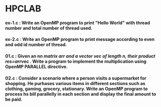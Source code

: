 # HPCLAB
#### ex-1.c : Write an OpenMP program to print "Hello World" with thread number and total number of thread used.
#### ex-2.c : Write an OpenMP program to print message according to even and odd id number of thread.
#### 01.c : Given an n*n matrix arr and a vector vec of length n, their product res=arr*vec . Write a program to implement the multiplication using OpenMP PARALLEL directive.
#### 02.c : Consider a scenario where a person visits a supermarket for shopping. He purhases various items in different sections such as clothing, gaming, grocery, stationary. Write an OpenMP program to process hs bill parallelly in each section and display the final amount to be paid.